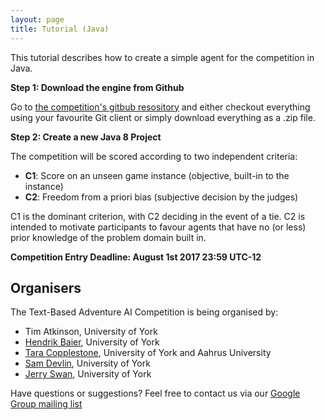 ```yaml
---
layout: page
title: Tutorial (Java)
---
```


This tutorial describes how to create a simple agent for the competition in Java. 

**Step 1: Download the engine from Github** 

Go to [the competition's gitbub resository](https://github.com/Atkrye/IEEE-CIG-Text-Adventurer-Competition) and either checkout everything using your favourite Git client or simply download everything as a .zip file.

**Step 2: Create a new Java 8 Project**

The competition will be scored according to two independent criteria:

* **C1**: Score on an unseen game instance (objective, built-in to the instance)
* **C2**: Freedom from a priori bias (subjective decision by the judges)

C1 is the dominant criterion, with C2 deciding in the event of a tie. C2 is intended to motivate participants to favour agents that have no (or less) prior knowledge of the problem domain built in.

**Competition Entry Deadline: August 1st 2017 23:59 UTC-12** 

## Organisers

The Text-Based Adventure AI Competition is being organised by:

* Tim Atkinson, University of York
* [Hendrik Baier](https://hendrikbaier.jimdo.com), University of York
* [Tara Copplestone](http://www.taracopplestone.co.uk), University of York and Aahrus University
* [Sam Devlin](https://www-users.cs.york.ac.uk/~devlin/), University of York
* [Jerry Swan](http://www.jerryswan.org), University of York

Have questions or suggestions? Feel free to contact us via our [Google Group mailing list](https://groups.google.com/d/forum/text-adventure-ai-competition)

